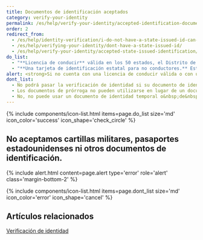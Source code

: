 ```yaml
---
title: Documentos de identificación aceptados
category: verify-your-identity
permalink: /es/help/verify-your-identity/accepted-identification-documents/
order: 2
redirect_from:
  - /es/help/identity-verification/i-do-not-have-a-state-issued-id-can-i-still-verify-my-identity/
  - /es/help/verifying-your-identity/dont-have-a-state-issued-id/
  - /es/help/verify-your-identity/accepted-state-issued-identification/
do_list:
  - "**Licencia de conducir** válida en los 50 estados, el Distrito de Columbia (DC) y otros territorios de Estados Unidos (Guam, Islas Vírgenes de Estados Unidos, Samoa Americana, Islas Marianas y Puerto Rico)"
  - "**Una tarjeta de identificación estatal para no conductores.** Este es un documento de identidad emitido por el estado, el Distrito de Columbia (DC) o el territorio de EE. UU. que hace valer la identidad pero no otorga privilegios de conducción."
alert: <strong>Si no cuenta con una licencia de conducir válida o con un documento de identidad estatal, no puede utilizar Login.gov para verificar su identidad.</strong> Por favor, comuníquese con el centro de ayuda de la entidad asociada para saber qué puede hacer como alternativa.
dont_list:
  - No podrá pasar la verificación de identidad si su documento de identidad está caducado.
  - Los documentos de prórroga no pueden utilizarse en lugar de un documento de identidad vigente y no caducado.
  - No, no puede usar un documento de identidad temporal o&nbsp;de&nbsp;papel.
---
```


{% include components/icon-list.html items=page.do_list size='md' icon_color='success' icon_shape='check_circle'  %}

## No aceptamos cartillas militares, pasaportes estadounidenses ni otros documentos de identificación.


{% include alert.html content=page.alert type='error' role='alert' class='margin-bottom-2' %}

{% include components/icon-list.html items=page.dont_list size='md' icon_color='error' icon_shape='cancel' %}

## Artículos relacionados

[Verificación de identidad](/es/help/verify-your-identity/overview/)
